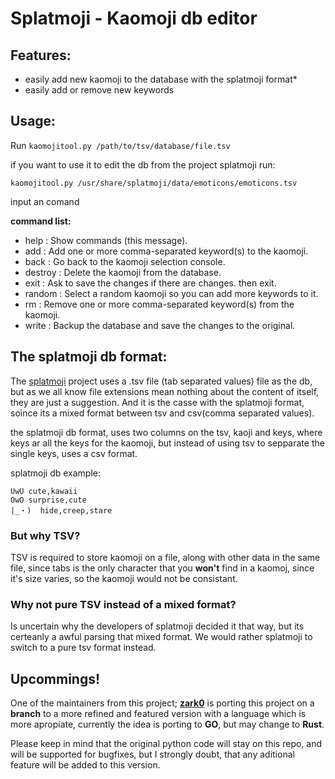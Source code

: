 # Splatmoji - Kaomoji db editor

## Features:

* easily add new kaomoji to the database with the splatmoji format*
* easily add or remove new keywords

## Usage:

Run `kaomojitool.py /path/to/tsv/database/file.tsv`

if you want to use it to edit the db from the project splatmoji run: 

`kaomojitool.py /usr/share/splatmoji/data/emoticons/emoticons.tsv`

input an comand

**command list:**
- help : Show commands (this message).
- add : Add one or more comma-separated keyword(s) to the kaomoji.
- back : Go back to the kaomoji selection console.
- destroy : Delete the kaomoji from the database.
- exit : Ask to save the changes if there are changes. then exit.
- random : Select a random kaomoji so you can add more keywords to it.
- rm : Remove one or more comma-separated keyword(s) from the kaomoji.
- write : Backup the database and save the changes to the original.

## The splatmoji db format:

The [splatmoji](https://github.com/cspeterson/splatmoji) project uses a .tsv file (tab separated values) file as the db, but as we all know file extensions mean nothing about the content of itself, they are just a suggestion. And it is the casse with the splatmoji format, soince its a mixed format between tsv and csv(comma separated values).

the splatmoji db format, uses two columns on the tsv, kaoji and keys, where keys ar all the keys for the kaomoji, but instead of using tsv to sepparate the single keys, uses a csv format.

splatmoji db example:
```tsv
UwU cute,kawaii
OwO surprise,cute
|_・)  hide,creep,stare
```
### But why TSV?
TSV is required to store kaomoji on a file, along with other data in the same file, since tabs is the only character that you **won't** find in a kaomoj, since it's size varies, so the kaomoji would not be consistant.

### Why not pure TSV instead of a mixed format?

Is uncertain why the developers of splatmoji decided it that way, but its certeanly a awful parsing that mixed format. We would rather splatmoji to switch to a pure tsv format instead.

## Upcommings!
One of the maintainers from this project; [**zark0**](https://github.com/zark0-UwU) is porting this project on a **branch** to a more refined and featured version with a language which is more apropiate, currently the idea is porting to **GO**, but may change to **Rust**.

Please keep in mind that the original python code will stay on this repo, and will be supported for bugfixes, but I strongly doubt, that any aditional feature will be added to this version.
